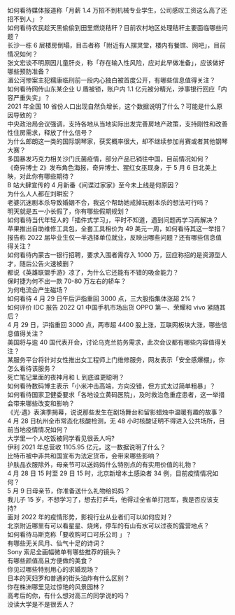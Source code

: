 如何看待媒体报道称「月薪 1.4 万招不到机械专业学生，公司感叹工资这么高了还招不到人」？  
如何看待农民趁天黑偷偷到田里燃烧秸秆？目前农村地区处理秸秆主要面临哪些问题？  
长沙一栋 6 层楼房倒塌，目击者称「附近有人摆灵堂，楼内有餐馆、网吧」，目前情况如何？  
张文宏谈不明原因儿童肝炎，称「存在输入性风险，应对此早做准备」，应该做好哪些预防准备？  
湄公河惨案主犯糯康临刑前一段内心独白被首度公开，有哪些信息值得关注？  
如何看待网传山东某企业 U 盾被锁，账户内 1.1 亿元被分精光，涉事银行回应「内容严重失实」？  
2021 年全国 10 省份人口出现自然负增长，这个数据说明了什么？可能是什么原因导致的？  
中央政治局会议强调，支持各地从当地实际出发完善房地产政策，支持刚性和改善性住房需求，释放了什么信号？  
为什么郎朗这一类的国际钢琴家，获奖概率很大，却不继续参加肖赛或者其他钢琴大赛？  
多国暴发巧克力相关沙门氏菌疫情，部分产品已销往中国，目前情况如何？  
《奇异博士 2》发布角色海报，奇异博士、猩红女巫现身，于 5 月 6 日北美上映，对此你有哪些期待？  
B 站大肆宣传的 4 月新番《间谍过家家》至今未上线是何原因？  
为什么人人都在刘畊宏？  
老婆沉迷剧本杀导致婚姻不合，我这个帮助她戒掉玩剧本杀的想法可行吗？  
明天就是五一小长假了，你有哪些假期规划？  
如何看待当代年轻人的「插件式学习」，平时不知道，遇到问题再学习再解决？  
苹果推出自助维修工具包，全套工具租价为 49 美元一周，如何看待其这一举措？  
报告称 2022 届毕业生仅一半选择单位就业，反映出哪些问题？还有哪些信息值得关注？  
如何看待内蒙古一银行招聘，要求入围者需存入 1000 万，回应称招的是资源型人才，随后公告火速被删？  
都说《英雄联盟手游》凉了，为什么它还能有不错的吸金能力？  
保时捷为何不出一款 70-80 万左右的轿车？  
为何电流会产生磁场？  
如何看待 4 月 29 日午后沪指重回 3000 点，三大股指集体涨超 2%？  
如何评价 IDC 报告 2022 Q1 中国手机市场出货 OPPO 第一、荣耀和 vivo 紧随其后？  
4 月 29 日，沪指重回 3000 点，两市超 4400 股上涨，互联网板块大涨，哪些信息值得关注？  
美国将与逾 40 国代表开会，讨论乌克兰防务需求，此次会议都有哪些内容值得关注？  
某服务平台将针对女性推出女工程师上门维修服务，网友表示「安全感爆棚」，你怎么看待该服务？  
死亡笔记里面的夜神月和 L 到底谁更聪明？  
如何看待数码博主表示「小米冲击高端，方向没错，但方式太过简单粗暴」？  
如何看待国家卫健委要求「各地设立黄码医院」，及时救治危重症患者，这一举措会带来哪些改变和影响？  
《光·遇》表演季揭幕，说说那些发生在剧场舞台和留影蜡烛中温暖有趣的故事？  
4 月 28 日杭州全市常态化核酸检测，无 48 小时核酸证明不得进入公共场所，目前当地疫情情况如何？  
大学里一个人吃饭被同学看见很丢人吗?  
伊利 2021 年总营收 1105.95 亿元，这一数据说明了什么？  
比特币被中非共和国宣布为法定货币，会带来哪些影响？  
护肤品衣服除外，母亲节可以送妈妈什么特别点的有实用价值的礼物？  
4 月 28 日 15 时至 29 日 15 时，北京新增本土感染者 34 例，目前疫情情况如何？  
5 月 9 日母亲节，你准备送什么礼物给妈妈？  
我儿子 15 岁，不想学习了，想去打乒乓，他得过全省单打冠军，我是否应该支持?  
面对 2022 年的疫情形势，影视行业从业者们可以如何应对？  
北京附近哪里有可以看星星、烧烤，停车的有山有水可以过夜的露营地点？  
如何看待马斯克称「要收购可口可乐公司 」？  
有哪些无关风月、仙气十足的诗词？  
Sony 索尼全画幅微单有哪些推荐的镜头？  
有哪些颜值高且方便做的美食？  
你见过哪些特别用心的求婚现场？  
日本的天妇罗和普通的街头油炸有什么区别？  
你在株洲哪里见过惊艳的风景园林？  
高考后的你，有什么想对高三的同学说的吗？  
没读大学是不是很丢人？  
